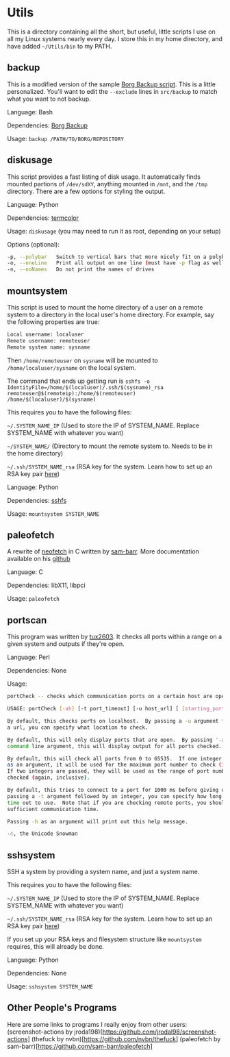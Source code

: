 # Utils

This is a directory containing all the short, but useful, little scripts I use on all my Linux systems nearly every day. I store this in my home directory, and have added `~/Utils/bin` to my PATH.

## backup

This is a modified version of the sample [Borg Backup script](https://borgbackup.readthedocs.io/en/stable/quickstart.html). This is a little personalized. You'll want to edit the `--exclude` lines in `src/backup` to match what you want to not backup.

Language: Bash

Dependencies: [Borg Backup](https://borgbackup.readthedocs.io/en/1.1-maint/installation.html)

Usage: `backup /PATH/TO/BORG/REPOSITORY`

## diskusage

This script provides a fast listing of disk usage. It automatically finds mounted partions of `/dev/sdXY`, anything mounted in `/mnt`, and the `/tmp` directory. There are a few options for styling the output.

Language: Python

Dependencies: [termcolor](https://pypi.org/project/termcolor2/)

Usage: `diskusage` (you may need to run it as root, depending on your setup)

Options (optional):

``` bash
-p, --polybar   Switch to vertical bars that more nicely fit on a polybar
-o, --oneLine   Print all output on one line (must have -p flag as well to work)
-n, --noNames   Do not print the names of drives
```

## mountsystem

This script is used to mount the home directory of a user on a remote system to a directory in the local user's home directory. For example, say the following properties are true:

``` bash
Local username: localuser
Remote username: remoteuser
Remote system name: sysname
```

Then
`/home/remoteuser` on `sysname` will be mounted to `/home/localuser/sysname` on the local system.

The command that ends up getting run is
`sshfs -o IdentityFile=/home/$(localuser)/.ssh/$(sysname)_rsa remoteuser@$(remoteip):/home/$(remoteuser) /home/$(localuser)/$(sysname)`

This requires you to have the following files:

`~/.SYSTEM_NAME_IP`  (Used to store the IP of SYSTEM_NAME. Replace SYSTEM_NAME with whatever you want)

`~/SYSTEM_NAME/`     (Directory to mount the remote system to. Needs to be in the home directory)

`~/.ssh/SYSTEM_NAME_rsa`  (RSA key for the system. Learn how to set up an RSA key pair [here](https://www.digitalocean.com/community/tutorials/how-to-set-up-ssh-keys--2))

Language: Python

Dependencies: [sshfs](https://github.com/libfuse/sshfs)

Usage: `mountsystem SYSTEM_NAME`

## paleofetch

A rewrite of [neofetch](https://github.com/dylanaraps/neofetch) in C written by [sam-barr](https://github.com/sam-barr). More documentation available on his [github](https://github.com/sam-barr/paleofetch)

Language: C

Dependencies: libX11, libpci

Usage: `paleofetch`

## portscan

This program was written by [tux2603](https://github.com/tux2603/QuickLittleUtils/blob/master/portCheck). It checks all ports within a range on a given system and outputs if they're open.

Language: Perl

Dependencies: None

Usage:

``` bash
portCheck -- checks which communication ports on a certain host are open

USAGE: portCheck [-ah] [-t port_timeout] [-u host_url] [ [starting_port] ending_port]

By default, this checks ports on localhost.  By passing a -u argument followed by
a url, you can specify what location to check.

By default, this will only display ports that are open.  By passing '-a' as a
command line argument, this will display output for all ports checked.

By default, this will check all ports from 0 to 65535.  If one integer is passed
as an argument, it will be used for the maximum port number to check (inclusive).
If two integers are passed, they will be used as the range of port numbers to be
checked (again, inclusive).

By default, this tries to connect to a port for 1000 ms before giving up.  By
passing a -t argument followed by an integer, you can specify how long of a
time out to use.  Note that if you are checking remote ports, you should allow for
sufficient communication time.

Passing -h as an argument will print out this help message.

-☃, the Unicode Snowman
```

## sshsystem

SSH a system by providing a system name, and just a system name.

This requires you to have the following files:

`~/.SYSTEM_NAME_IP`  (Used to store the IP of SYSTEM_NAME. Replace SYSTEM_NAME with whatever you want)

`~/.ssh/SYSTEM_NAME_rsa`  (RSA key for the system. Learn how to set up an RSA key pair [here](https://www.digitalocean.com/community/tutorials/how-to-set-up-ssh-keys--2))

If you set up your RSA keys and filesystem structure like `mountsystem` requires, this will already be done.

Language: Python

Dependencies: None

Usage: `sshsystem SYSTEM_NAME`

## Other People's Programs

Here are some links to programs I really enjoy from other users:
(screenshot-actions by jroda198)[https://github.com/jrodal98/screenshot-actions]
(thefuck by nvbn)[https://github.com/nvbn/thefuck]
(paleofetch by sam-barr)[https://github.com/sam-barr/paleofetch]
